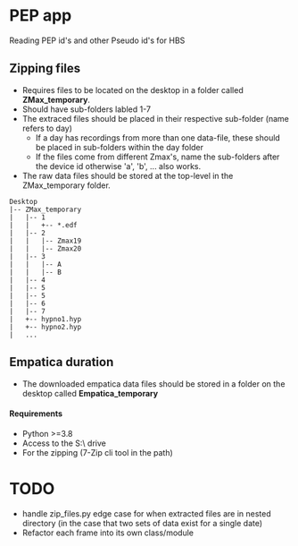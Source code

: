 # PEP app

Reading PEP id's and other Pseudo id's for HBS


## Zipping files

- Requires files to be located on the desktop in a folder called __ZMax_temporary__.
- Should have sub-folders labled 1-7
- The extraced files should be placed in their respective sub-folder (name refers to day)
  - If a day has recordings from more than one data-file, these should be placed in sub-folders within the day folder
  - If the files come from different Zmax's, name the sub-folders after the device id otherwise 'a', 'b', ... also works.
- The raw data files should be stored at the top-level in the ZMax_temporary folder.

```
Desktop
|-- ZMax_temporary
|   |-- 1
|   |   +-- *.edf 
|   |-- 2
|   |   |-- Zmax19
|   |   |-- Zmax20
|   |-- 3
|   |   |-- A
|   |   |-- B
|   |-- 4
|   |-- 5
|   |-- 5
|   |-- 6 
|   |-- 7
|   +-- hypno1.hyp
|   +-- hypno2.hyp
|   ...
```

## Empatica duration

- The downloaded empatica data files should be stored in a folder on the desktop called __Empatica_temporary__

#### Requirements

- Python >=3.8
- Access to the S:\\ drive
- For the zipping (7-Zip cli tool in the path)


# TODO

- handle zip_files.py edge case for when extracted files are in nested directory (in the case
that two sets of data exist for a single date)
- Refactor each frame into its own class/module